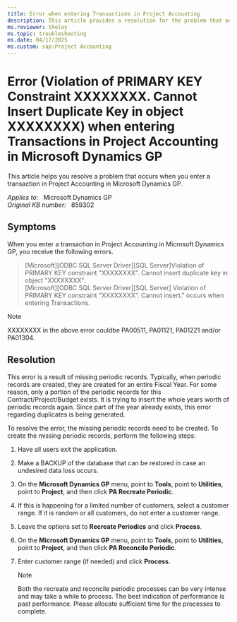 ```yaml
---
title: Error when entering Transactions in Project Accounting
description: This article provides a resolution for the problem that occurs when you enter a transaction in Project Accounting in Microsoft Dynamics GP.
ms.reviewer: theley
ms.topic: troubleshooting
ms.date: 04/17/2025
ms.custom: sap:Project Accounting
---
```

# Error (Violation of PRIMARY KEY Constraint XXXXXXXX. Cannot Insert Duplicate Key in object XXXXXXXX) when entering Transactions in Project Accounting in Microsoft Dynamics GP

This article helps you resolve a problem that occurs when you enter a transaction in Project Accounting in Microsoft Dynamics GP.

_Applies to:_ &nbsp; Microsoft Dynamics GP  
_Original KB number:_ &nbsp; 859302  

## Symptoms

When you enter a transaction in Project Accounting in Microsoft Dynamics GP, you receive the following errors.

> [Microsoft][ODBC SQL Server Driver][SQL Server]Violation of PRIMARY KEY constraint "XXXXXXXX". Cannot insert duplicate key in object "XXXXXXXX".  
[Microsoft][ODBC SQL Server Driver][SQL Server] Violation of PRIMARY KEY constraint "XXXXXXXX". Cannot insert." occurs when entering Transactions.

> [!NOTE]
> XXXXXXXX in the above error couldbe PA00511, PA01121, PA01221 and/or PA01304.

## Resolution

This error is a result of missing periodic records. Typically, when periodic records are created, they are created for an entire Fiscal Year. For some reason, only a portion of the periodic records for this Contract/Project/Budget exists. It is trying to insert the whole years worth of periodic records again. Since part of the year already exists, this error regarding duplicates is being generated.

To resolve the error, the missing periodic records need to be created. To create the missing periodic records, perform the following steps:

1. Have all users exit the application.

2. Make a BACKUP of the database that can be restored in case an undesired data loss occurs.

3. On the **Microsoft Dynamics GP** menu, point to **Tools**, point to **Utilities**, point to **Project**, and then click **PA Recreate Periodic**.

4. If this is happening for a limited number of customers, select a customer range. If it is random or all customers, do not enter a customer range.

5. Leave the options set to **Recreate Periodics** and click **Process**.

6. On the **Microsoft Dynamics GP** menu, point to **Tools**, point to **Utilities**, point to **Project**, and then click **PA Reconcile Periodic**.

7. Enter customer range (if needed) and click **Process**.

    > [!NOTE]
    > Both the recreate and reconcile periodic processes can be very intense and may take a while to process. The best indication of performance is past performance. Please allocate sufficient time for the processes to complete.
